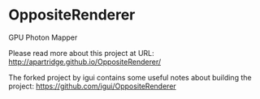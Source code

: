 OppositeRenderer
================

GPU Photon Mapper

Please read more about this project at URL:
http://apartridge.github.io/OppositeRenderer/

The forked project by igui contains some useful notes about building the project:
https://github.com/igui/OppositeRenderer
